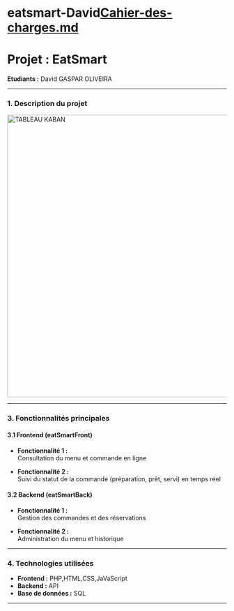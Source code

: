 # eatsmart-David[Cahier-des-charges.md](https://github.com/user-attachments/files/22384323/Cahier-des-charges.md)
# **Projet : EatSmart**

**Etudiants :** David GASPAR OLIVEIRA

---

### **1. Description du projet**


<img width="1152" height="648" alt="TABLEAU KABAN" src="https://github.com/user-attachments/assets/f9e08e4f-e9cd-4c8d-9435-d827d68d00e2" />

---

### **3. Fonctionnalités principales**

#### **3.1 Frontend (eatSmartFront)**

- **Fonctionnalité 1 :**  
  Consultation du menu et commande en ligne
  
- **Fonctionnalité 2 :**  
  Suivi du statut de la commande (préparation, prêt, servi) en temps réel
  
#### **3.2 Backend (eatSmartBack)**

- **Fonctionnalité 1 :**  
  Gestion des commandes et des réservations
  
- **Fonctionnalité 2 :**  
  Administration du menu et historique

---

### **4. Technologies utilisées**

- **Frontend :** PHP,HTML,CSS,JaVaScript
- **Backend :** API
- **Base de données :** SQL

---




